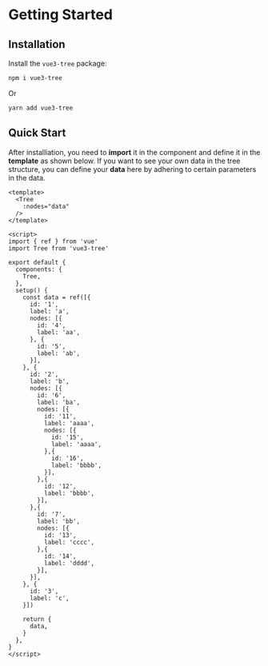 # Getting Started

## Installation

Install the `vue3-tree` package:

```sh
npm i vue3-tree
```

Or

```sh
yarn add vue3-tree
```

## Quick Start

After installiation, you need to **import** it in the component and define it in the **template** as shown below. If you want to see your own data in the tree structure, you can define your **data** here by adhering to certain parameters in the data.
```vue
<template>
  <Tree
    :nodes="data"
  />
</template>

<script>
import { ref } from 'vue'
import Tree from 'vue3-tree'

export default {
  components: {
    Tree,
  },
  setup() {
    const data = ref([{
      id: '1',
      label: 'a',
      nodes: [{
        id: '4',
        label: 'aa',
      }, {
        id: '5',
        label: 'ab',
      }],
    }, {
      id: '2',
      label: 'b',
      nodes: [{
        id: '6',
        label: 'ba',
        nodes: [{
          id: '11',
          label: 'aaaa',
          nodes: [{
            id: '15',
            label: 'aaaa',
          },{
            id: '16',
            label: 'bbbb',
          }],
        },{
          id: '12',
          label: 'bbbb',
        }],
      },{
        id: '7',
        label: 'bb',
        nodes: [{
          id: '13',
          label: 'cccc',
        },{
          id: '14',
          label: 'dddd',
        }],
      }],
    }, {
      id: '3',
      label: 'c',
    }])

    return {
      data,
    }
  },
}
</script>
```
